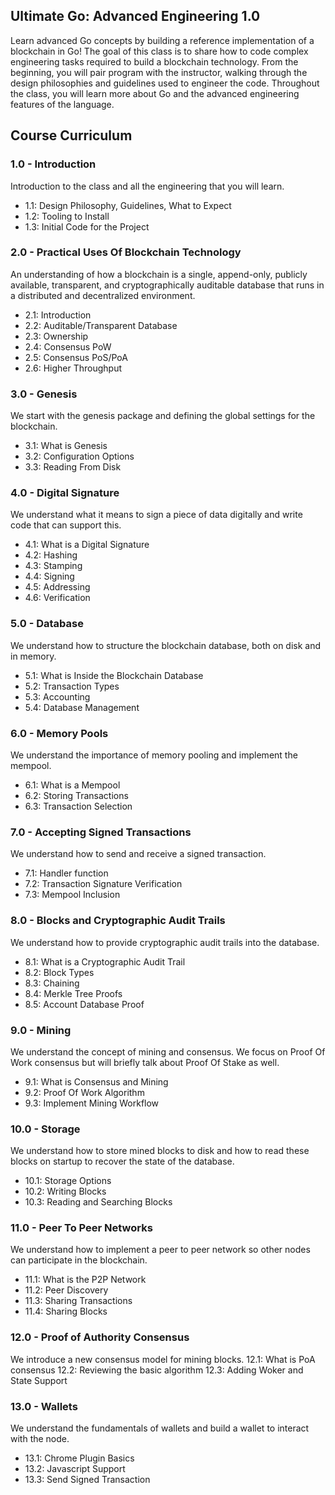 ## Ultimate Go: Advanced Engineering 1.0

Learn advanced Go concepts by building a reference implementation of a blockchain in Go! The goal of this class is to share how to code complex engineering tasks required to build a blockchain technology. From the beginning, you will pair program with the instructor, walking through the design philosophies and guidelines used to engineer the code. Throughout the class, you will learn more about Go and the advanced engineering features of the language.

## Course Curriculum

### 1.0 - Introduction
Introduction to the class and all the engineering that you will learn.

- 1.1: Design Philosophy, Guidelines, What to Expect
- 1.2: Tooling to Install
- 1.3: Initial Code for the Project

### 2.0 - Practical Uses Of Blockchain Technology
An understanding of how a blockchain is a single, append-only, publicly available, transparent, and cryptographically auditable database that runs in a distributed and decentralized environment.

- 2.1: Introduction
- 2.2: Auditable/Transparent Database
- 2.3: Ownership
- 2.4: Consensus PoW
- 2.5: Consensus PoS/PoA
- 2.6: Higher Throughput

### 3.0 - Genesis
We start with the genesis package and defining the global settings for the blockchain.

- 3.1: What is Genesis
- 3.2: Configuration Options
- 3.3: Reading From Disk

### 4.0 - Digital Signature
We understand what it means to sign a piece of data digitally and write code that can support this.

- 4.1: What is a Digital Signature
- 4.2: Hashing
- 4.3: Stamping
- 4.4: Signing
- 4.5: Addressing
- 4.6: Verification

### 5.0 - Database
We understand how to structure the blockchain database, both on disk and in memory.

- 5.1: What is Inside the Blockchain Database
- 5.2: Transaction Types
- 5.3: Accounting
- 5.4: Database Management

### 6.0 - Memory Pools
We understand the importance of memory pooling and implement the mempool.

- 6.1: What is a Mempool
- 6.2: Storing Transactions
- 6.3: Transaction Selection

### 7.0 - Accepting Signed Transactions
We understand how to send and receive a signed transaction.

- 7.1: Handler function
- 7.2: Transaction Signature Verification
- 7.3: Mempool Inclusion

### 8.0 - Blocks and Cryptographic Audit Trails
We understand how to provide cryptographic audit trails into the database.

- 8.1: What is a Cryptographic Audit Trail
- 8.2: Block Types
- 8.3: Chaining
- 8.4: Merkle Tree Proofs
- 8.5: Account Database Proof

### 9.0 - Mining
We understand the concept of mining and consensus. We focus on Proof Of Work consensus but will briefly talk about Proof Of Stake as well.
 
- 9.1: What is Consensus and Mining
- 9.2: Proof Of Work Algorithm
- 9.3: Implement Mining Workflow

### 10.0 - Storage
We understand how to store mined blocks to disk and how to read these blocks on startup to recover the state of the database.

- 10.1: Storage Options
- 10.2: Writing Blocks
- 10.3: Reading and Searching Blocks

### 11.0 - Peer To Peer Networks
We understand how to implement a peer to peer network so other nodes can participate in the blockchain.

- 11.1: What is the P2P Network
- 11.2: Peer Discovery
- 11.3: Sharing Transactions
- 11.4: Sharing Blocks

### 12.0 - Proof of Authority Consensus
We introduce a new consensus model for mining blocks.
12.1: What is PoA consensus
12.2: Reviewing the basic algorithm
12.3: Adding Woker and State Support

### 13.0 - Wallets
We understand the fundamentals of wallets and build a wallet to interact with the node.

- 13.1: Chrome Plugin Basics
- 13.2: Javascript Support
- 13.3: Send Signed Transaction
